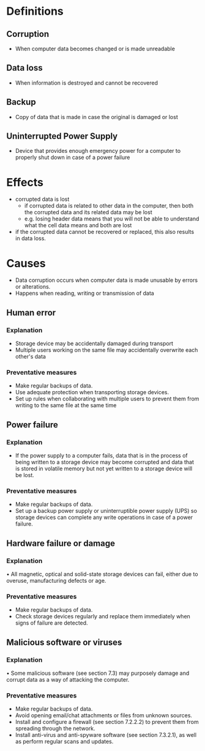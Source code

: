 # Definitions

## Corruption

- When computer data becomes changed or is made unreadable

## Data loss

- When information is destroyed and cannot be recovered

## Backup

- Copy of data that is made in case the original is damaged or lost

## Uninterrupted Power Supply

- Device that provides enough emergency power for a computer to properly shut down in case of a power failure

# Effects

- corrupted data is lost
	- if corrupted data is related to other data in the computer, then both the corrupted data and its related data may be lost
	- e.g. losing header data means that you will not be able to understand what the cell data means and both are lost
- if the corrupted data cannot be recovered or replaced, this also results in data loss.

# Causes

- Data corruption occurs when computer data is made unusable by errors or alterations.
- Happens when reading, writing or transmission of data

## Human error

### Explanation

 - Storage device may be accidentally damaged during transport
 - Multiple users working on the same file may accidentally overwrite each other's data

### Preventative measures

 - Make regular backups of data.
 - Use adequate protection when transporting storage devices.
 - Set up rules when collaborating with multiple users to prevent them from writing to the same file at the same time

## Power failure

### Explanation

- If the power supply to a computer fails, data that is in the process of being written to a storage device may become corrupted and data that is stored in volatile memory but not yet written to a storage device will be lost.

### Preventative measures

- Make regular backups of data.
- Set up a backup power supply or uninterruptible power supply (UPS) so storage devices can complete any write operations in case of a power failure.

## Hardware failure or damage

### Explanation

• All magnetic, optical and solid-state storage devices can fail, either due to overuse, manufacturing defects or age.

### Preventative measures

-   Make regular backups of data.
-   Check storage devices regularly and replace them immediately when signs of failure are detected.

## Malicious software or viruses

### Explanation

• Some malicious software (see section 7.3) may purposely damage and corrupt data as a way of attacking the computer.

### Preventative measures

-   Make regular backups of data.
-   Avoid opening email/chat attachments or files from unknown sources.
-   Install and configure a firewall (see section 7.2.2.2) to prevent them from spreading through the network.
-   Install anti-virus and anti-spyware software (see section 7.3.2.1), as well as perform regular scans and updates.